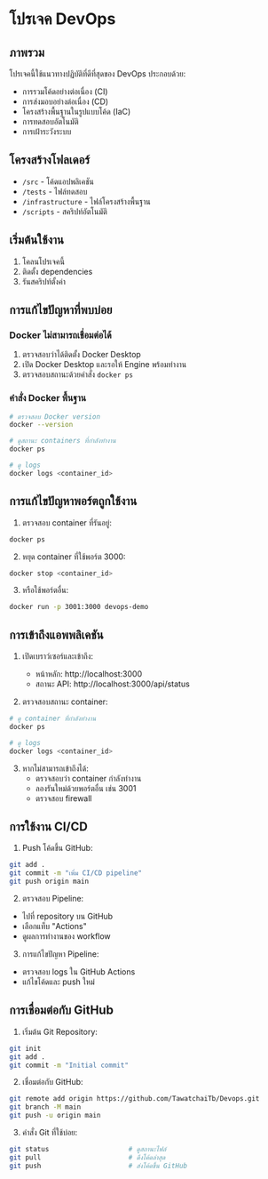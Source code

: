 # โปรเจค DevOps

## ภาพรวม
โปรเจคนี้ใช้แนวทางปฏิบัติที่ดีที่สุดของ DevOps ประกอบด้วย:
- การรวมโค้ดอย่างต่อเนื่อง (CI)
- การส่งมอบอย่างต่อเนื่อง (CD) 
- โครงสร้างพื้นฐานในรูปแบบโค้ด (IaC)
- การทดสอบอัตโนมัติ
- การเฝ้าระวังระบบ

## โครงสร้างโฟลเดอร์
- `/src` - โค้ดแอปพลิเคชัน
- `/tests` - ไฟล์ทดสอบ
- `/infrastructure` - ไฟล์โครงสร้างพื้นฐาน
- `/scripts` - สคริปท์อัตโนมัติ

## เริ่มต้นใช้งาน 
1. โคลนโปรเจคนี้
2. ติดตั้ง dependencies
3. รันสคริปท์ตั้งค่า

## การแก้ไขปัญหาที่พบบ่อย

### Docker ไม่สามารถเชื่อมต่อได้
1. ตรวจสอบว่าได้ติดตั้ง Docker Desktop
2. เปิด Docker Desktop และรอให้ Engine พร้อมทำงาน
3. ตรวจสอบสถานะด้วยคำสั่ง `docker ps`

### คำสั่ง Docker พื้นฐาน
```bash
# ตรวจสอบ Docker version
docker --version

# ดูสถานะ containers ที่กำลังทำงาน
docker ps

# ดู logs
docker logs <container_id>
```

## การแก้ไขปัญหาพอร์ตถูกใช้งาน

1. ตรวจสอบ container ที่รันอยู่:
```bash
docker ps
```

2. หยุด container ที่ใช้พอร์ต 3000:
```bash
docker stop <container_id>
```

3. หรือใช้พอร์ตอื่น:
```bash
docker run -p 3001:3000 devops-demo
```

## การเข้าถึงแอพพลิเคชัน

1. เปิดเบราว์เซอร์และเข้าถึง:
   - หน้าหลัก: http://localhost:3000
   - สถานะ API: http://localhost:3000/api/status

2. ตรวจสอบสถานะ container:
```bash
# ดู container ที่กำลังทำงาน
docker ps

# ดู logs
docker logs <container_id>
```

3. หากไม่สามารถเข้าถึงได้:
   - ตรวจสอบว่า container กำลังทำงาน
   - ลองรันใหม่ด้วยพอร์ตอื่น เช่น 3001
   - ตรวจสอบ firewall

## การใช้งาน CI/CD

1. Push โค้ดขึ้น GitHub:
```bash
git add .
git commit -m "เพิ่ม CI/CD pipeline"
git push origin main
```

2. ตรวจสอบ Pipeline:
- ไปที่ repository บน GitHub
- เลือกแท็บ "Actions"
- ดูผลการทำงานของ workflow

3. การแก้ไขปัญหา Pipeline:
- ตรวจสอบ logs ใน GitHub Actions
- แก้ไขโค้ดและ push ใหม่

## การเชื่อมต่อกับ GitHub

1. เริ่มต้น Git Repository:
```bash
git init
git add .
git commit -m "Initial commit"
```

2. เชื่อมต่อกับ GitHub:
```bash
git remote add origin https://github.com/TawatchaiTb/Devops.git
git branch -M main
git push -u origin main
```

3. คำสั่ง Git ที่ใช้บ่อย:
```bash
git status                    # ดูสถานะไฟล์
git pull                      # ดึงโค้ดล่าสุด
git push                      # ส่งโค้ดขึ้น GitHub
```